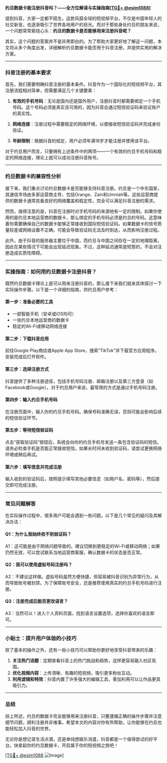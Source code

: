 **约旦数据卡能注册抖音吗？——全方位解读与实操指南[[TG💪+ @esim1088](https://t.me/s/esim1088)]**

提到抖音，大家一定都不陌生。这款风靡全球的短视频平台，不仅是中国年轻人的社交新宠，也逐渐吸引了世界各地用户的目光。而对于那些身处约旦的朋友来说，一个问题常常萦绕心头：**约旦的数据卡是否能够用来注册抖音呢？**

其实，这个问题的答案并不是非黑即白的。为了帮助大家更好地了解这一问题，本文将从多个角度出发，详细解析约旦数据卡能否用于抖音注册，并提供实用的解决方案。

---

### 抖音注册的基本要求

首先，我们需要明确抖音注册的基本条件。抖音作为一个国际化的短视频平台，其注册流程相对简单，但需要满足几个关键要素：

1. **有效的手机号码**：无论是国内还是国外用户，注册抖音时都需要绑定一个手机号码。这个号码必须是真实且可用的，因为抖音会通过短信验证码来验证账户的真实性。
   
2. **网络连接**：注册过程中需要稳定的网络环境，以便接收短信验证码并完成身份验证。

3. **年龄限制**：根据抖音的规定，用户必须年满18岁才能注册并使用该平台。

对于约旦用户而言，只要拥有上述条件中的两项——一个有效的约旦手机号码和稳定的网络连接，理论上就可以成功注册抖音账号。

---

### 约旦数据卡的兼容性分析

接下来，我们重点讨论约旦数据卡是否能够支持抖音注册。约旦是一个中东国家，其通信市场由多家运营商主导，包括Orange、Zain和Umniah等。这些运营商提供的数据卡通常具备良好的网络覆盖和稳定性，完全可以满足抖音注册的需求。

然而，值得注意的是，抖音在注册时对手机号码的来源地有一定的限制。如果你使用的是约旦本地运营商的数据卡，那么绑定的手机号码必须是约旦的号码。这意味着你需要确保自己的数据卡能够正常接收到国际短信验证码。如果数据卡的信号质量较差或网络设置不正确，可能会导致验证码无法及时到达，从而影响注册过程。

此外，由于抖音的服务器主要位于中国，而约旦与中国之间存在一定的地理距离，因此在某些情况下可能会出现延迟现象。不过，这种延迟通常是短暂的，不会对注册造成实质性障碍。

---

### 实操指南：如何用约旦数据卡注册抖音？

既然约旦数据卡理论上是可以用来注册抖音的，那么接下来我们就来具体探讨一下实际操作步骤。以下是一个详细的指南，供约旦用户参考：

#### 第一步：准备必要的工具
- 一部智能手机（安卓或iOS均可）
- 一张约旦本地运营商的数据卡
- 稳定的Wi-Fi或移动网络连接

#### 第二步：下载抖音应用
前往Google Play商店或Apple App Store，搜索“TikTok”并下载官方应用程序。安装完成后打开软件。

#### 第三步：选择注册方式
抖音提供了多种注册途径，包括手机号码注册、邮箱注册以及第三方登录（如Facebook或Google）。对于约旦用户来说，最常用的方式是通过手机号码注册。

#### 第四步：输入约旦手机号码
在注册页面中，输入你的约旦手机号码。确保号码准确无误，否则可能会影响后续的短信验证环节。

#### 第五步：等待短信验证码
点击“获取验证码”按钮后，系统会向你的约旦手机号发送一条包含验证码的短信。请务必检查手机是否能正常接收短信。如果长时间未收到验证码，请尝试更换网络环境或稍后再试。

#### 第六步：填写信息并完成注册
输入收到的验证码后，按照提示填写其他必要信息（如用户名、密码等），然后提交即可完成注册。

---

### 常见问题解答

在实际操作过程中，很多用户可能会遇到一些问题。以下是几个常见的疑问及其解决办法：

#### Q1：为什么我始终收不到验证码？
A1：这可能是由于网络问题导致的。建议切换到更稳定的Wi-Fi或移动网络；如果仍然无效，可以尝试联系当地运营商客服，确认数据卡的状态是否正常。

#### Q2：我可以使用虚拟号码注册吗？
A2：不建议这样做。虚拟号码虽然方便快捷，但容易被抖音识别为异常行为，从而导致账号被封禁。为了保障账号安全，还是推荐使用真实的约旦手机号码进行注册。

#### Q3：注册完成后能否更改语言？
A3：当然可以！进入个人资料页面，找到语言设置选项，选择你喜欢的语言即可。

---

### 小贴士：提升用户体验的小技巧

除了基本的操作之外，还有一些小技巧可以帮助你更好地享受抖音带来的乐趣：

1. **关注热门话题**：定期查看抖音上的热门挑战和趋势，这样更容易融入社区氛围。
2. **优化视频内容**：上传清晰、有趣的短视频，吸引更多粉丝互动。
3. **利用滤镜和特效**：抖音内置了许多强大的编辑工具，善加利用可以让作品更具吸引力。

---

### 总结

综上所述，约旦的数据卡完全能够用来注册抖音，只要遵循正确的操作步骤并注意细节问题，顺利注册并非难事。希望本文的内容对你有所帮助，让你能够在约旦也能轻松加入抖音的世界。

无论你是想记录生活点滴，还是单纯想娱乐消遣，抖音都是一个值得尝试的好平台。快拿起你的约旦数据卡，开启属于你的短视频之旅吧！

[[TG💪+ @esim1088](https://t.me/s/esim1088) ![Image](https://i.postimg.cc/4NQfJmqS/Snipaste-2025-05-13-00-14-12.png)]